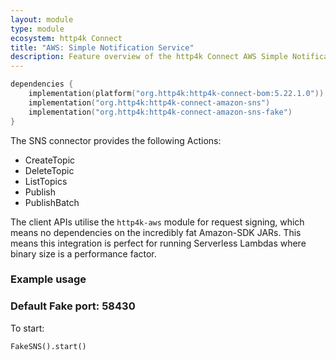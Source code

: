 ```yaml
---
layout: module
type: module
ecosystem: http4k Connect
title: "AWS: Simple Notification Service"
description: Feature overview of the http4k Connect AWS Simple Notification Service modules
---
```


```kotlin
dependencies {
    implementation(platform("org.http4k:http4k-connect-bom:5.22.1.0"))
    implementation("org.http4k:http4k-connect-amazon-sns")
    implementation("org.http4k:http4k-connect-amazon-sns-fake")
}
```


The SNS connector provides the following Actions:

* CreateTopic
* DeleteTopic
* ListTopics
* Publish
* PublishBatch

The client APIs utilise the `http4k-aws` module for request signing, which means no dependencies on the incredibly fat
Amazon-SDK JARs. This means this integration is perfect for running Serverless Lambdas where binary size is a
performance factor.

### Example usage

### Default Fake port: 58430

To start:

```
FakeSNS().start()
```
